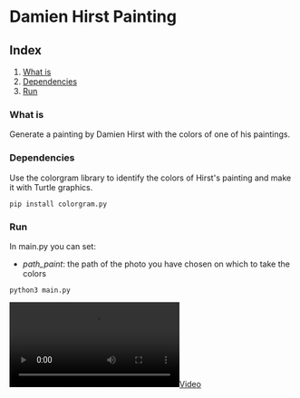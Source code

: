 # Damien Hirst Painting

## Index
1. [What is](#What-is)
2. [Dependencies](#Dependencies)
3. [Run](#Run)


### What is
Generate a painting by Damien Hirst with the colors of one of his paintings.

### Dependencies
Use the colorgram library to identify the colors of Hirst's painting and make it with Turtle graphics.
```
pip install colorgram.py
```

### Run
In main.py you can set:
- *path_paint*: the path of the photo you have chosen on which to take the colors
```
python3 main.py
```
[![Video](https://user-images.githubusercontent.com/22590804/162208941-9337da42-2b69-4ecf-adea-c380be486179.mov)](https://user-images.githubusercontent.com/22590804/162208941-9337da42-2b69-4ecf-adea-c380be486179.mov)
